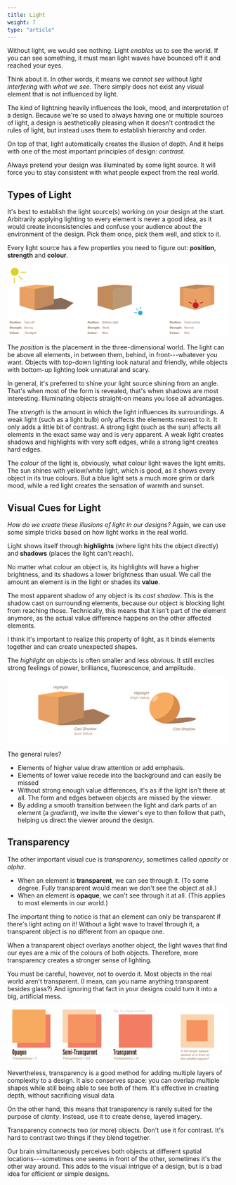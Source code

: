 ```yaml
---
title: Light
weight: 7
type: "article"
---
```


Without light, we would see nothing. Light _enables_ us to see the world. If you can see something, it must mean light waves have bounced off it and reached your eyes.

Think about it. In other words, it means we _cannot see_ without _light interfering with what we see_. There simply does not exist any visual element that is not influenced by light.

The kind of lightning heavily influences the look, mood, and interpretation of a design. Because we're so used to always having one or multiple sources of light, a design is aesthetically pleasing when it doesn't contradict the rules of light, but instead uses them to establish hierarchy and order. 

On top of that, light automatically creates the illusion of depth. And it helps with one of the most important principles of design: *contrast*.

Always pretend your design was illuminated by some light source. It will force you to stay consistent with what people expect from the real world.

## Types of Light

It's best to establish the light source(s) working on your design at the start. Arbitrarily applying lighting to every element is never a good idea, as it would create inconsistencies and confuse your audience about the environment of the design. Pick them once, pick them well, and stick to it.

Every light source has a few properties you need to figure out: **position**, **strength** and **colour**.

![Examples of the properties of light sources.](DesignLightProperties.webp)

The *position* is the placement in the three-dimensional world. The light can be above all elements, in between them, behind, in front---whatever you want. Objects with top-down lighting look natural and friendly, while objects with bottom-up lighting look unnatural and scary. 

In general, it's preferred to shine your light source shining from an angle. That's when most of the form is revealed, that's when shadows are most interesting. Illuminating objects straight-on means you lose all advantages.

The *strength* is the amount in which the light influences its surroundings. A weak light (such as a light bulb) only affects the elements nearest to it. It only adds a little bit of contrast. A strong light (such as the sun) affects all elements in the exact same way and is very apparent. A weak light creates shadows and highlights with very soft edges, while a strong light creates hard edges.

The *colour* of the light is, obviously, what colour light waves the light emits. The sun shines with yellow/white light, which is good, as it shows every object in its true colours. But a blue light sets a much more grim or dark mood, while a red light creates the sensation of warmth and sunset.

## Visual Cues for Light

_How do we create these illusions of light in our designs?_ Again, we can use some simple tricks based on how light works in the real world.

Light shows itself through **highlights** (where light hits the object directly) and **shadows** (places the light can't reach). 

No matter what colour an object is, its highlights will have a higher brightness, and its shadows a lower brightness than usual. We call the amount an element is in the light or shades its **value**.

The most apparent shadow of any object is its *cast shadow*. This is the shadow cast on surrounding elements, because our object is blocking light from reaching those. Technically, this means that it isn't part of the element anymore, as the actual value difference happens on the other affected elements. 

I think it's important to realize this property of light, as it binds elements together and can create unexpected shapes.

The *highlight* on objects is often smaller and less obvious. It still excites strong feelings of power, brilliance, fluorescence, and amplitude.

![Examples of shading using simple cues and value differences.](DesignLightHighlightsShadows.webp)

The general rules? 

* Elements of higher value draw attention or add emphasis. 
* Elements of lower value recede into the background and can easily be missed
* Without strong enough value differences, it's as if the light isn't there at all. The form and edges between objects are missed by the viewer.
* By adding a smooth transition between the light and dark parts of an element (a *gradient*), we invite the viewer's eye to then follow that path, helping us direct the viewer around the design.

## Transparency

The other important visual cue is *transparency*, sometimes called *opacity* or *alpha*. 

* When an element is **transparent**, we can see through it. (To some degree. Fully transparent would mean we don't see the object at all.)
* When an element is **opaque**, we can't see through it at all. (This applies to most elements in our world.)

The important thing to notice is that an element can only be transparent if there's light acting on it! Without a light wave to travel through it, a transparent object is no different from an opaque one.

When a transparent object overlays another object, the light waves that find our eyes are a mix of the colours of both objects. Therefore, more transparency creates a stronger sense of lighting.

You must be careful, however, not to overdo it. Most objects in the real world aren't transparent. (I mean, can you name anything transparent besides glass?) And ignoring that fact in your designs could turn it into a big, artificial mess.

![Example of what transparency is and how it works.](DesignLightTransparency.webp)

Nevertheless, transparency is a good method for adding multiple layers of complexity to a design. It also conserves space: you can overlap multiple shapes while still being able to see both of them. It's effective in creating depth, without sacrificing visual data.

On the other hand, this means that transparency is rarely suited for the purpose of *clarity*. Instead, use it to create dense, layered imagery.

Transparency connects two (or more) objects. Don't use it for contrast. It's hard to contrast two things if they blend together.

Our brain simultaneously perceives both objects at different spatial locations---sometimes one seems in front of the other, sometimes it's the other way around. This adds to the visual intrigue of a design, but is a bad idea for efficient or simple designs.